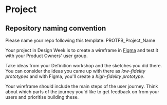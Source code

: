 # Project

## Repository naming convention
Please name your repo following this template:
PROTFB_Project_Name

Your project in Design Week is to create a wireframe in [Figma](https://www.figma.com/) and test it with your Product Owners' user group.

Take ideas from your Definition workshop and the sketches you did there. You can consider the ideas you came up with there as _low-fidelity prototypes_ and with Figma, you'll create a _high-fidelity prototype_.

Your wireframe should include the main steps of the user journey. Think about which parts of the journey you'd like to get feedback on from your users and prioritise building these.
